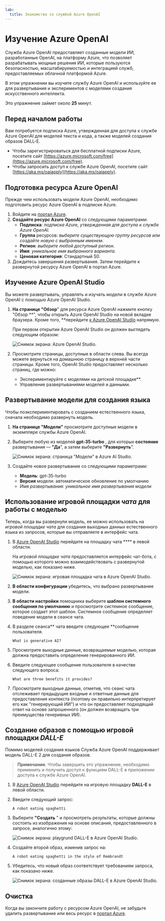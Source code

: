 ```yaml
---
lab:
  title: Знакомство со службой Azure OpenAI
---
```


# Изучение Azure OpenAI

Служба Azure OpenAI предоставляет созданные модели ИИ, разработанные OpenAI, на платформу Azure, что позволяет разрабатывать мощные решения ИИ, которые пользуются безопасностью, масштабируемостью и интеграцией служб, предоставляемых облачной платформой Azure.

В этом упражнении вы изучите службу Azure OpenAI и используйте ее для развертывания и экспериментов с моделями создания искусственного интеллекта.

Это упражнение займет около **25** минут.

## Перед началом работы

Вам потребуется подписка Azure, утвержденная для доступа к службе Azure OpenAI для моделей текста и кода, а также моделей создания образов DALL-E.

- Чтобы зарегистрироваться для бесплатной подписки Azure, посетите сайт [https://azure.microsoft.com/free](https://azure.microsoft.com/free).
- Чтобы запросить доступ к службе Azure OpenAI, посетите сайт [https://aka.ms/oaiapply](https://aka.ms/oaiapply).

## Подготовка ресурса Azure OpenAI

Прежде чем использовать модели Azure OpenAI, необходимо подготовить ресурс Azure OpenAI в подписке Azure.

1. Войдите на [портал Azure](https://portal.azure.com).
2. **Создайте ресурс Azure OpenAI** со следующими параметрами:
    - **Подписка**: *подписка Azure, утвержденная для доступа к службе Azure OpenAI.*
    - **Группа** ресурсов: *выберите существующую группу ресурсов или создайте новую с выбранным именем.*
    - **Регион**: *выберите любой доступный регион*.
    - **Имя**: *уникальное имя выбранного варианта.*
    - **Ценовая категория**: Стандартный S0.
3. Дождитесь завершения развертывания. Затем перейдите к развернутой ресурсу Azure OpenAI в портал Azure.

## Изучение Azure OpenAI Studio

Вы можете развертывать, управлять и изучать модели в службе Azure OpenAI с помощью Azure OpenAI Studio.

1. **На странице "Обзор**" для ресурса Azure OpenAI нажмите кнопку "Обзор **", чтобы открыть Azure OpenAI Studio на новой вкладке браузера. Кроме того, **перейдите [к Azure OpenAI Studio](https://oai.azure.com/) напрямую.

    При первом открытии Azure OpenAI Studio он должен выглядеть следующим образом:

    ![Снимок экрана: Azure OpenAI Studio.](./media/generative-ai/ai-studio.png)

1. Просмотрите страницы, доступные в области слева. Вы всегда можете вернуться на домашнюю страницу в верхней части страницы. Кроме того, OpenAI Studio предоставляет несколько страниц, где можно:
    - Экспериментируйте с моделями на детской площадке**.
    - Управление развертываниями моделей и данными.

## Развертывание модели для создания языка

Чтобы поэкспериментировать с созданием естественного языка, сначала необходимо развернуть модель.

1. **На странице "Модели"** просмотрите доступные модели в экземпляре службы Azure OpenAI.
1. Выберите любую из моделей **gpt-35-turbo** , для которых **состояние** развертывания — **"Да**", а затем выберите **"Развернуть**".

    ![Снимок экрана: страница "Модели" в Azure AI Studio.](./media/generative-ai/deploy-model.png)

1. Создайте новое развертывание со следующими параметрами:
    - **Модель**: gpt-35-turbo
    - **Версия** модели: автоматическое обновление по умолчанию
    - **Имя развертывания: *уникальное имя** развертывания модели*

## Использование игровой площадки *чата* для работы с моделью

Теперь, когда вы развернули модель, ее можно использовать на *игровой площадке чата* для создания выходных данных естественного языка из запросов, которые вы отправляете в интерфейс чата.

1. В [Azure OpenAI Studio](https://oai.azure.com/) перейдите на площадку чата **** в левой области.

    На *игровой площадке чата* предоставляется интерфейс чат-бота, с помощью которого можно взаимодействовать с развернутой моделью, как показано ниже.

    ![Снимок экрана: игровая площадка чата в Azure OpenAI Studio.](./media/generative-ai/chat-playground.png)

1. **В области конфигурации** убедитесь, что выбрано развертывание модели.
1. **В области настройки** помощника выберите **шаблон системного сообщения по умолчанию** и просмотрите системное сообщение, которое создает этот шаблон. Системное сообщение определяет поведение модели в сеансе чата.
1. В разделе сеанса** чата введите следующее **сообщение пользователя.

    ```
   What is generative AI?
    ```

1. Просмотрите выходные данные, возвращаемые моделью, которая должна предоставить определение генерированного ИИ.
1. Введите следующее сообщение пользователя в качестве следующего вопроса:

    ```
   What are three benefits it provides?
    ```

1. Просмотрите выходные данные, отметив, что сеанс чата отслеживает предыдущие входные и ответные данные для предоставления контекста (поэтому он правильно интерпретирует его как "генерирующий ИИ") и что он предоставляет подходящий ответ на основе запрошенного (он должен возвращать три преимущества генеривных ИИ).

## Создание образов с помощью игровой площадки *DALL-E*

Помимо моделей создания языков Служба Azure OpenAI поддерживает модель DALL-E 2 для создания образов.

> **Примечание**. Чтобы завершить это упражнение, необходимо применить и получить доступ к функциям DALL-E в приложении доступа к службе Azure OpenAI.

1. В [Azure OpenAI Studio](https://oai.azure.com/) перейдите на игровую площадку **DALL-E** в левой области.
1. Введите следующий запрос:

    ```
    A robot eating spaghetti
    ```

1. Выберите **"Создать** " и просмотреть результаты, которые должны состоять из изображения на основе описания, предоставленного в запросе, аналогично этому:

    ![Снимок экрана: playgrund DALL-E в Azure OpenAI Studio.](./media/generative-ai/dall-e-playground.png)

1. Создайте второй образ, изменив запрос на:

    ```
    A robot eating spaghetti in the style of Rembrandt
    ```
1. Убедитесь, что новый образ соответствует требованиям запроса, как показано ниже.

    ![Снимок экрана: созданные образы DALL-E в Azure OpenAI Studio.](./media/generative-ai/dall-e-results.png)

## Очистка

Когда вы закончите работу с ресурсом Azure OpenAI, не забудьте удалить развертывание или весь ресурс в [портал Azure](https://portal.azure.com/?azure-portal=true).
